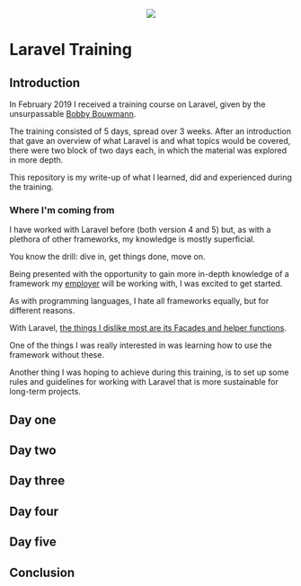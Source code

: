 <p align="center"><img src="https://laravel.com/assets/img/components/logo-laravel.svg"></p>

# Laravel Training

## Introduction

In February 2019 I received a training course on Laravel, given by the
unsurpassable [Bobby Bouwmann](https://twitter.com/bobbybouwmann).

The training consisted of 5 days, spread over 3 weeks. After an introduction that
gave an overview of what Laravel is and what topics would be covered, there were
two block of two days each, in which the material was explored in more depth.

This repository is my write-up of what I learned, did and experienced during the
training.

### Where I'm coming from

I have worked with Laravel before (both version 4 and 5) but, as with a
plethora of other frameworks, my knowledge is mostly superficial.

You know the drill: dive in, get things done, move on.

Being presented with the opportunity to gain more in-depth knowledge of a
framework my [employer](https://www.takeaway.com) will be working with, I was
excited to get started.

As with programming languages, I hate all frameworks equally, but for different
reasons.

With Laravel, [the things I dislike most are its Facades and helper functions](./what-i-dislike-about-laravel/).

One of the things I was really interested in was learning how to use the
framework without these.

Another thing I was hoping to achieve during this training, is to set up some
rules and guidelines for working with Laravel that is more sustainable for
long-term projects.

## Day one

## Day two

## Day three

## Day four

## Day five

## Conclusion
